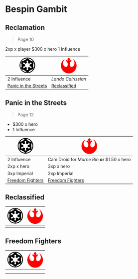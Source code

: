 # Bespin Gambit

## Reclamation

> Page 10

2xp x player
$300 x hero
1 Influence

| ![](images/empire-small.png) | ![](images/rebel-small.png) |
| --- | --- |
| 2 Influence | *Lando Calrissian* |
| [Panic in the Streets](#panic-in-the-streets) | [Reclassified](#reclassified) |

## Panic in the Streets

> Page 12

* $300 x hero
* 1 Influence

| ![](images/empire-small.png) | ![](images/rebel-small.png) |
| --- | --- |
| 2 Influence | Cam Droid for *Murne Rin* **or** $150 x hero |
| 2xp x hero | 3xp x hero |
| 3xp Imperial | 2xp Imperial|
| [Freedom Fighters](#freedom-fighters) | [Freedom Fighters](#freedom-fighters) |

## Reclassified

| ![](images/empire-small.png) | ![](images/rebel-small.png) |
| --- | --- |
|||

## Freedom Fighters
| ![](images/empire-small.png) | ![](images/rebel-small.png) |
| --- | --- |
|||
|||

